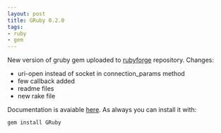```yaml
---
layout: post
title: GRuby 0.2.0
tags:
- ruby
- gem
---
```


New version of gruby gem uploaded to [rubyforge](http://rubyforge.org/projects/gruby/) repository.
Changes:

- uri-open instead of socket in connection_params method
- few callback added
- readme files
- new rake file

Documentation is avaiable [here](http://gruby.rubyforge.org/).
As always you can install it with:

`gem install GRuby`